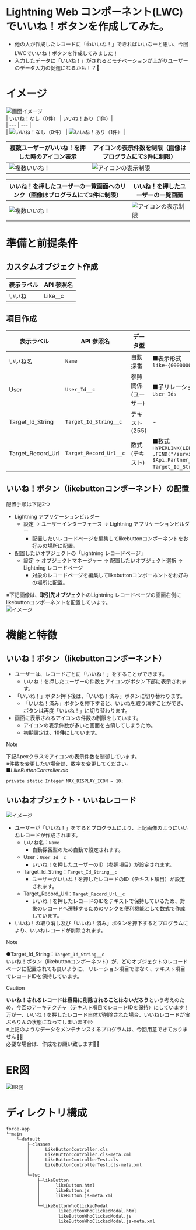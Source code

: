 # Lightning Web コンポーネント(LWC)でいいね！ボタンを作成してみた。  
* 他の人が作成したレコードに「👍いいね！」できればいいなーと思い、今回LWCでいいね！ボタンを作成してみました！  
* 入力したデータに「いいね！」がされるとモチベーションが上がりユーザーのデータ入力の促進になるかも！？📝  

# イメージ  
![画面イメージ](/docs/screen_image.png)  
| いいね！なし（0件） | いいね！あり（1件）|  
| --- | --- |  
| ![いいね！なし（0件）](/docs/no_like.png) | ![いいね！あり（1件）](/docs/one_like.png) |  

| 複数ユーザーがいいね！を押した時のアイコン表示 | アイコンの表示件数を制限（画像はプログラムにて3件に制限） |  
| --- | --- |  
| ![複数いいね！](/docs/multiple_likes.png) | ![アイコンの表示制限](/docs/icon_display_restrictions.png) |  

| いいね！を押したユーザーの一覧画面へのリンク（画像はプログラムにて3件に制限） | いいね！を押したユーザーの一覧画面 |  
| --- | --- |  
| ![複数いいね！](/docs/openlikeButtonWhoClicked.png) | ![アイコンの表示制限](/docs/openlikeButtonWhoClickedModal.png) |  

# 準備と前提条件  
## カスタムオブジェクト作成
| 表示ラベル | API 参照名 |  
| --- | --- |  
| いいね | Like__c |  

## 項目作成
| 表示ラベル | API 参照名 | データ型 | 詳細 |  
| --- | --- | --- | --- |  
| いいね名 | `Name` | 自動採番 | ■表示形式</br>`like-{00000000}` |  
| User | `User_Id__c` | 参照関係(ユーザー) | ■子リレーション名</br>`User_Ids` |  
| Target_Id_String | `Target_Id_String__c` | テキスト(255) | - |  
| Target_Record_Url | `Target_Record_Url__c` | 数式 (テキスト) | ■数式</br>`HYPERLINK(LEFT($Api.Partner_Server_URL_350 ,FIND("/services/Soap/", $Api.Partner_Server_URL_350))& Target_Id_String__c, "レコードへ遷移")` |  

## いいね！ボタン（likebuttonコンポーネント）の配置  
配置手順は下記2つ  
* Lightning アプリケーションビルダー  
  * 設定 → ユーザーインターフェース → Lightning アプリケーションビルダー  
    * 配置したいレコードページを編集してlikebuttonコンポーネントをお好みの場所に配置。  
* 配置したいオブジェクトの「Lightning レコードページ」  
  * 設定 → オブジェクトマネージャー → 配置したいオブジェクト選択 → Lightning レコードページ  
    * 対象のレコードページを編集してlikebuttonコンポーネントをお好みの場所に配置。  

※下記画像は、**取引先オブジェクト**のLightning レコードページの画面右側にlikebuttonコンポーネントを配置しています。  
![イメージ](/docs/lightning_application_builder.png)  

# 機能と特徴  
## いいね！ボタン（likebuttonコンポーネント）
* ユーザーは、レコードごとに「いいね！」をすることができます。  
  * いいね！を押したユーザーの件数とアイコンがボタン下部に表示されます。  
* 「いいね！」ボタン押下後は、「いいね！済み」ボタンに切り替わります。  
  * 「いいね！済み」ボタンを押下すると、いいねを取り消すことができ、ボタンは再度「いいね！」に切り替わります。  
* 画面に表示されるアイコンの件数の制限をしています。  
  * アイコンの表示件数が多いと画面を占領してしまうため。  
  * 初期設定は、**10件**にしています。  
> [!NOTE]
> 下記Apexクラスでアイコンの表示件数を制御しています。  
> ※件数を変更したい場合は、数字を変更してください。  
> ■*LikeButtonController.cls*  
> ```
> private static Integer MAX_DISPLAY_ICON = 10;
> ```

## いいねオブジェクト・いいねレコード
![イメージ](/docs/like_record.png)  
* ユーザーが「いいね！」をするとプログラムにより、上記画像のようにいいねレコードが作成されます。  
  * いいね名：`Name`  
    * 自動採番型のため自動で設定されます。  
  * User：`User_Id__c`  
    * いいね！を押したユーザーのID（参照項目）が設定されます。  
  * Target_Id_String：`Target_Id_String__c`  
    * ユーザーがいいね！を押したレコードのID（テキスト項目）が設定されます。  
  * Target_Record_Url：`Target_Record_Url__c`  
    * いいね！を押したレコードのIDをテキストで保持しているため、対象のレコードへ遷移するためのリンクを便利機能として数式で作成しています。  
* いいね！の取り消し及び「いいね！済み」ボタンを押下するとプログラムにより、いいねレコードが削除されます。  

> [!NOTE]  
> ●Target_Id_String：`Target_Id_String__c`  
> いいね！ボタン（likebuttonコンポーネント）が、どのオブジェクトのレコードページに配置されても良いように、
> リレーション項目ではなく、テキスト項目でレコードIDを保持しています。  

> [!CAUTION]
>  **いいね！されるレコードは容易に削除されることはないだろう**という考えのため、今回のアーキテクチャ（テキスト項目でレコードIDを保持）にしています！  
> 万が一、いいね！を押したレコード自体が削除された場合、いいねレコードが宙ぶらりんの状態になってしまいます😥  
> ※上記のようなデータをメンテナンスするプログラムは、今回用意できておりません🙇‍♂️  
> 必要な場合は、作成をお願い致します🙇‍♂️  


# ER図
![ER図](/docs/er_diagram.png)  

# ディレクトリ構成
```
force-app
└─main
    └─default
        ├─classes
        │      LikeButtonController.cls
        │      LikeButtonController.cls-meta.xml
        │      LikeButtonControllerTest.cls
        │      LikeButtonControllerTest.cls-meta.xml
        │
        └─lwc
            ├─likeButton
            │      likeButton.html
            │      likeButton.js
            │      likeButton.js-meta.xml
            │
            └─likeButtonWhoClickedModal
                    likeButtonWhoClickedModal.html
                    likeButtonWhoClickedModal.js
                    likeButtonWhoClickedModal.js-meta.xml
```
